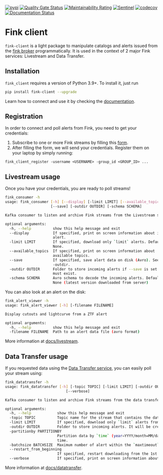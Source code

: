 [![pypi](https://img.shields.io/pypi/v/fink-client.svg)](https://pypi.python.org/pypi/fink-client)
[![Quality Gate Status](https://sonarcloud.io/api/project_badges/measure?project=fink-client&metric=alert_status)](https://sonarcloud.io/dashboard?id=fink-client)
[![Maintainability Rating](https://sonarcloud.io/api/project_badges/measure?project=fink-client&metric=sqale_rating)](https://sonarcloud.io/dashboard?id=fink-client)
[![Sentinel](https://github.com/astrolabsoftware/fink-client/workflows/Sentinel/badge.svg)](https://github.com/astrolabsoftware/fink-client/actions?query=workflow%3ASentinel)
[![codecov](https://codecov.io/gh/astrolabsoftware/fink-client/branch/master/graph/badge.svg)](https://codecov.io/gh/astrolabsoftware/fink-client)
[![Documentation Status](https://readthedocs.org/projects/fink-broker/badge/?version=latest)](https://fink-broker.readthedocs.io/en/latest/?badge=latest)

# Fink client

`fink-client` is a light package to manipulate catalogs and alerts issued from the [fink broker](https://github.com/astrolabsoftware/fink-broker) programmatically. It is used in the context of 2 major Fink services: Livestream and Data Transfer.

## Installation

`fink_client` requires a version of Python 3.9+. To install it, just run

```bash
pip install fink-client --upgrade
```

Learn how to connect and use it by checking the [documentation](docs/).

## Registration

In order to connect and poll alerts from Fink, you need to get your credentials:

1. Subscribe to one or more Fink streams by filling this [form](https://forms.gle/2td4jysT4e9pkf889).
2. After filling the form, we will send your credentials. Register them on your laptop by simply running:
  ```
  fink_client_register -username <USERNAME> -group_id <GROUP_ID> ...
  ```

## Livestream usage

Once you have your credentials, you are ready to poll streams!

```bash
fink_consumer -h
usage: fink_consumer [-h] [--display] [-limit LIMIT] [--available_topics]
                     [--save] [-outdir OUTDIR] [-schema SCHEMA]

Kafka consumer to listen and archive Fink streams from the Livestream service

optional arguments:
  -h, --help          show this help message and exit
  --display           If specified, print on screen information about incoming
                      alert.
  -limit LIMIT        If specified, download only `limit` alerts. Default is
                      None.
  --available_topics  If specified, print on screen information about
                      available topics.
  --save              If specified, save alert data on disk (Avro). See also
                      -outdir.
  -outdir OUTDIR      Folder to store incoming alerts if --save is set. It
                      must exist.
  -schema SCHEMA      Avro schema to decode the incoming alerts. Default is
                      None (latest version downloaded from server)
```

You can also look at an alert on the disk:

```bash
fink_alert_viewer -h
usage: fink_alert_viewer [-h] [-filename FILENAME]

Display cutouts and lightcurve from a ZTF alert

optional arguments:
  -h, --help          show this help message and exit
  -filename FILENAME  Path to an alert data file (avro format)
```

More information at [docs/livestream](docs/livestream_manual.md).

## Data Transfer usage

If you requested data using the [Data Transfer service](https://fink-portal.org/download), you can easily poll your stream using:

```bash
fink_datatransfer -h
usage: fink_datatransfer [-h] [-topic TOPIC] [-limit LIMIT] [-outdir OUTDIR] [-partitionby PARTITIONBY] [-batchsize BATCHSIZE] [--restart_from_beginning]
                            [--verbose]

Kafka consumer to listen and archive Fink streams from the data transfer service

optional arguments:
  -h, --help            show this help message and exit
  -topic TOPIC          Topic name for the stream that contains the data.
  -limit LIMIT          If specified, download only `limit` alerts from the stream. Default is None, that is download all alerts.
  -outdir OUTDIR        Folder to store incoming alerts. It will be created if it does not exist.
  -partitionby PARTITIONBY
                        Partition data by `time` (year=YYYY/month=MM/day=DD), or `finkclass` (finkclass=CLASS), or `tnsclass` (tnsclass=CLASS). Default is
                        time.
  -batchsize BATCHSIZE  Maximum number of alert within the `maxtimeout` (see conf). Default is 1000 alerts.
  --restart_from_beginning
                        If specified, restart downloading from the 1st alert in the stream. Default is False.
  --verbose             If specified, print on screen information about the consuming.

```

More information at [docs/datatransfer](docs/datatransfer.md).